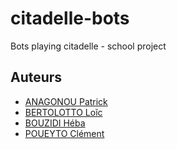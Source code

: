 # citadelle-bots
Bots playing citadelle - school project

## Auteurs
- [ANAGONOU Patrick](https://github.com/anagonousourou)
- [BERTOLOTTO Loĩc](https://github.com/bertolottoloic)
- [BOUZIDI Héba](https://github.com/hebabz)
- [POUEYTO Clément](https://github.com/ClementPoueyto)

